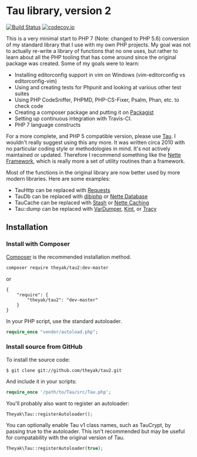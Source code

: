 Tau library, version 2
======================

[![Build Status](https://travis-ci.com/theyak/tau2.svg?branch=master)](https://travis-ci.com/theyak/tau2)
[![codecov.io](https://codecov.io/github/theyak/tau2/coverage.svg?branch=master)](https://codecov.io/github/theyak/tau2?branch=master)

This is a very minimal start to PHP 7 (Note: changed to PHP 5.6) conversion of my standard library that
I use with my own PHP projects. My goal was not to actually re-write a library
of functions that no one uses, but rather to learn about all the PHP tooling
that has come around since the original package was created. Some of my goals
were to learn:

* Installing editorconfig support in vim on Windows (vim-editorconfig vs editorconfig-vim)
* Using and creating tests for Phpunit and looking at various other test suites
* Using PHP CodeSniffer, PHPMD, PHP-CS-Fixer, Psalm, Phan, etc. to check code
* Creating a composer package and putting it on [Packagist](https://packagist.org)
* Setting up continuous integration with Travis-CI.
* PHP 7 language constructs

For a more complete, and PHP 5 compatible version, please use [Tau](https://github.com/theyak/Tau).
I wouldn't really suggest using this any more. It was written circa 2010 with no particular
coding style or methodologies in mind. It's not actively maintained or updated.
Therefore I recommend something like the [Nette Framework](https://nette.org/), which is really
more a set of utility routines than a framework.

Most of the functions in the original library are now better used by more modern libraries.
Here are some examples:
* TauHttp can be replaced with [Requests](https://github.com/rmccue/Requests)
* TauDb can be replaced with [dibiphp](https://github.com/dg/dibi) or [Nette Database](https://doc.nette.org/en/2.4/database)
* TauCache can be replaced with [Stash](http://www.stashphp.com/) or [Nette Caching](https://doc.nette.org/en/2.4/caching)
* Tau::dump can be replaced with [VarDumper](https://symfony.com/doc/current/components/var_dumper.html),
 [Kint](https://kint-php.github.io/kint/), or [Tracy](https://tracy.nette.org/)

Installation
------------

### Install with Composer
[Composer](https://github.com/composer/composer) is the recommended installation method.

```sh
composer require theyak/tau2:dev-master
```
or

    {
        "require": {
            "theyak/tau2": "dev-master"
        }
    }

In your PHP script, use the standard autoloader.

```php
require_once "vendor/autoload.php";
```

### Install source from GitHub
To install the source code:

    $ git clone git://github.com/theyak/tau2.git

And include it in your scripts:

```php
require_once '/path/to/Tau/src/Tau.php';
```

You'll probably also want to register an autoloader:

```php
Theyak\Tau::registerAutoloader();
```

You can optionally enable Tau v1 class names, such as TauCrypt, by passing true
to the autoloader. This isn't recommended but may be useful for compatability
with the original version of Tau.

```php
Theyak\Tau::registerAutoloader(true);
```


